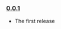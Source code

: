 ### [0.0.1](https://github.com/gabrielstuff/formDataUMD.js/releases/tag/v0.0.1)

- The first release
